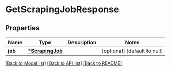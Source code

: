 # GetScrapingJobResponse

## Properties
Name | Type | Description | Notes
------------ | ------------- | ------------- | -------------
**job** | [***ScrapingJob**](ScrapingJob.md) |  | [optional] [default to null]

[[Back to Model list]](../README.md#documentation-for-models) [[Back to API list]](../README.md#documentation-for-api-endpoints) [[Back to README]](../README.md)


